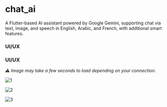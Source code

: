# chat_ai

A Flutter-based AI assistant powered by Google Gemini, supporting chat via text, image, and speech in English, Arabic, and French, with additional smart features.

### UI/UX

### UI/UX

_⚠️ Image may take a few seconds to load depending on your connection._

![1](https://github.com/SellamiWalid/chatAI_app/assets/119450519/3f58a6e0-4fba-44be-b1d7-b60a06e4a5c8)

![2](https://github.com/SellamiWalid/chatAI_app/assets/119450519/a44fa698-6369-41fe-84c2-69c0bd7813e9)

![3](https://github.com/SellamiWalid/chatAI_app/assets/119450519/bcf7bcc6-0023-428e-92ef-1adb466f8696)

